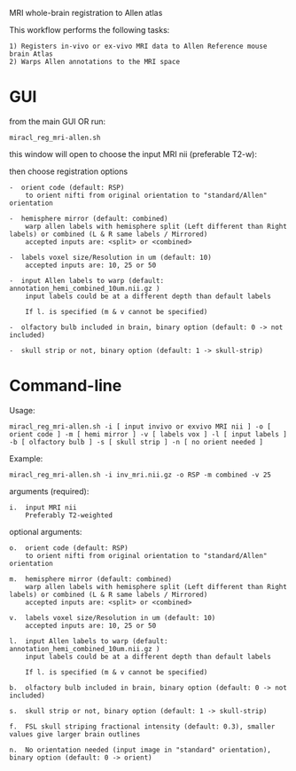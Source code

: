 MRI whole-brain registration to Allen atlas

This workflow performs the following tasks:

	1) Registers in-vivo or ex-vivo MRI data to Allen Reference mouse brain Atlas
	2) Warps Allen annotations to the MRI space

# GUI

from the main GUI OR run:

    miracl_reg_mri-allen.sh

this window will open to choose the input MRI nii (preferable T2-w):


then choose registration options

    -  orient code (default: RSP)
        to orient nifti from original orientation to "standard/Allen" orientation

    -  hemisphere mirror (default: combined)
        warp allen labels with hemisphere split (Left different than Right labels) or combined (L & R same labels / Mirrored)
        accepted inputs are: <split> or <combined>

    -  labels voxel size/Resolution in um (default: 10)
        accepted inputs are: 10, 25 or 50

    -  input Allen labels to warp (default: annotation_hemi_combined_10um.nii.gz )
        input labels could be at a different depth than default labels

        If l. is specified (m & v cannot be specified)

    -  olfactory bulb included in brain, binary option (default: 0 -> not included)

    -  skull strip or not, binary option (default: 1 -> skull-strip)


# Command-line

Usage:

    miracl_reg_mri-allen.sh -i [ input invivo or exvivo MRI nii ] -o [ orient code ] -m [ hemi mirror ] -v [ labels vox ] -l [ input labels ] -b [ olfactory bulb ] -s [ skull strip ] -n [ no orient needed ]

Example:

    miracl_reg_mri-allen.sh -i inv_mri.nii.gz -o RSP -m combined -v 25

arguments (required):

    i.  input MRI nii
        Preferably T2-weighted

optional arguments:

    o.  orient code (default: RSP)
        to orient nifti from original orientation to "standard/Allen" orientation

    m.  hemisphere mirror (default: combined)
        warp allen labels with hemisphere split (Left different than Right labels) or combined (L & R same labels / Mirrored)
        accepted inputs are: <split> or <combined>

    v.  labels voxel size/Resolution in um (default: 10)
        accepted inputs are: 10, 25 or 50

    l.  input Allen labels to warp (default: annotation_hemi_combined_10um.nii.gz )
        input labels could be at a different depth than default labels

        If l. is specified (m & v cannot be specified)

    b.  olfactory bulb included in brain, binary option (default: 0 -> not included)

    s.  skull strip or not, binary option (default: 1 -> skull-strip)

    f.  FSL skull striping fractional intensity (default: 0.3), smaller values give larger brain outlines

    n.  No orientation needed (input image in "standard" orientation), binary option (default: 0 -> orient)